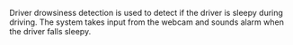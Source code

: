 Driver drowsiness detection is used to detect if the driver is sleepy during driving. The system takes input from the webcam and sounds alarm when the driver falls sleepy.
